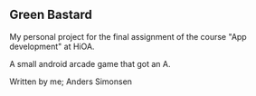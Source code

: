 <h2>Green Bastard</h2>
My personal project for the final assignment of the course "App development" at HiOA.

A small android arcade game that got an A.

Written by me; Anders Simonsen
